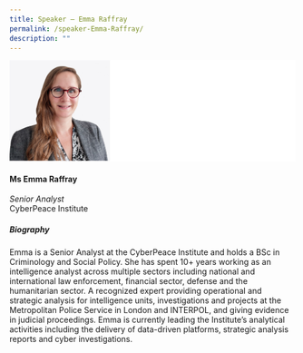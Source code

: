 ```yaml
---
title: Speaker – Emma Raffray
permalink: /speaker-Emma-Raffray/
description: ""
---
```

![](/images/Speakers/Emma%20Raffray.jpg)

#### **Ms Emma Raffray**

*Senior Analyst*  
CyberPeace Institute

##### **Biography**
Emma is a Senior Analyst at the CyberPeace Institute and holds a BSc in Criminology and Social Policy. She has spent 10+ years working as an intelligence analyst across multiple sectors including national and international law enforcement, financial sector, defense and the humanitarian sector. A recognized expert providing operational and strategic analysis for intelligence units, investigations and projects at the Metropolitan Police Service in London and INTERPOL, and giving evidence in judicial proceedings. Emma is currently leading the Institute’s analytical activities including the delivery of data-driven platforms, strategic analysis reports and cyber investigations.